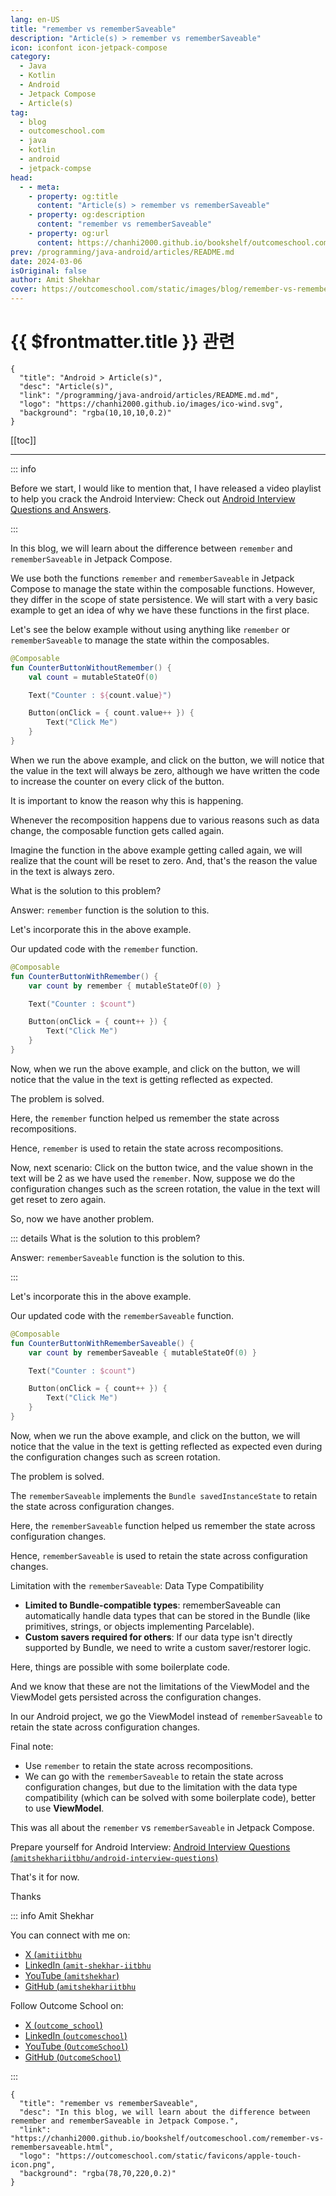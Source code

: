 ```yaml
---
lang: en-US
title: "remember vs rememberSaveable"
description: "Article(s) > remember vs rememberSaveable"
icon: iconfont icon-jetpack-compose
category:
  - Java
  - Kotlin
  - Android
  - Jetpack Compose
  - Article(s)
tag:
  - blog
  - outcomeschool.com
  - java
  - kotlin
  - android
  - jetpack-compse
head:
  - - meta:
    - property: og:title
      content: "Article(s) > remember vs rememberSaveable"
    - property: og:description
      content: "remember vs rememberSaveable"
    - property: og:url
      content: https://chanhi2000.github.io/bookshelf/outcomeschool.com/remember-vs-remembersaveable.html
prev: /programming/java-android/articles/README.md
date: 2024-03-06
isOriginal: false
author: Amit Shekhar
cover: https://outcomeschool.com/static/images/blog/remember-vs-remembersaveable.png
---
```


# {{ $frontmatter.title }} 관련

```component VPCard
{
  "title": "Android > Article(s)",
  "desc": "Article(s)",
  "link": "/programming/java-android/articles/README.md.md",
  "logo": "https://chanhi2000.github.io/images/ico-wind.svg",
  "background": "rgba(10,10,10,0.2)"
}
```

[[toc]]

---

<SiteInfo
  name="remember vs rememberSaveable"
  desc="In this blog, we will learn about the difference between remember and rememberSaveable in Jetpack Compose."
  url="https://outcomeschool.com/remember-vs-remembersaveable"
  logo="https://outcomeschool.com/static/favicons/apple-touch-icon.png"
  preview="https://outcomeschool.com/static/images/blog/remember-vs-remembersaveable.png"/>

::: info

Before we start, I would like to mention that, I have released a video playlist to help you crack the Android Interview: Check out [<FontIcon icon="fa-brands fa-youtube"/>Android Interview Questions and Answers](https://youtube.com/playlist?list=PL_I3TGB7aK6jNBMZkw3FYdJXyf7quHdI8).

:::

In this blog, we will learn about the difference between `remember` and `rememberSaveable` in Jetpack Compose.

We use both the functions `remember` and `rememberSaveable` in Jetpack Compose to manage the state within the composable functions. However, they differ in the scope of state persistence. We will start with a very basic example to get an idea of why we have these functions in the first place.

Let's see the below example without using anything like `remember` or `rememberSaveable` to manage the state within the composables.

```kotlin
@Composable
fun CounterButtonWithoutRemember() {
    val count = mutableStateOf(0)

    Text("Counter : ${count.value}")

    Button(onClick = { count.value++ }) {
        Text("Click Me")
    }
}
```

When we run the above example, and click on the button, we will notice that the value in the text will always be zero, although we have written the code to increase the counter on every click of the button.

It is important to know the reason why this is happening.

Whenever the recomposition happens due to various reasons such as data change, the composable function gets called again.

Imagine the function in the above example getting called again, we will realize that the count will be reset to zero. And, that's the reason the value in the text is always zero.

What is the solution to this problem?

Answer: `remember` function is the solution to this.

Let's incorporate this in the above example.

Our updated code with the `remember` function.

```kotlin
@Composable
fun CounterButtonWithRemember() {
    var count by remember { mutableStateOf(0) }

    Text("Counter : $count")

    Button(onClick = { count++ }) {
        Text("Click Me")
    }
}
```

Now, when we run the above example, and click on the button, we will notice that the value in the text is getting reflected as expected.

The problem is solved.

Here, the `remember` function helped us remember the state across recompositions.

Hence, `remember` is used to retain the state across recompositions.

Now, next scenario: Click on the button twice, and the value shown in the text will be 2 as we have used the `remember`. Now, suppose we do the configuration changes such as the screen rotation, the value in the text will get reset to zero again.

So, now we have another problem.

::: details What is the solution to this problem?

Answer: `rememberSaveable` function is the solution to this.

:::

Let's incorporate this in the above example.

Our updated code with the `rememberSaveable` function.

```kotlin
@Composable
fun CounterButtonWithRememberSaveable() {
    var count by rememberSaveable { mutableStateOf(0) }

    Text("Counter : $count")

    Button(onClick = { count++ }) {
        Text("Click Me")
    }
}
```

Now, when we run the above example, and click on the button, we will notice that the value in the text is getting reflected as expected even during the configuration changes such as screen rotation.

The problem is solved.

The `rememberSaveable` implements the `Bundle savedInstanceState` to retain the state across configuration changes.

Here, the `rememberSaveable` function helped us remember the state across configuration changes.

Hence, `rememberSaveable` is used to retain the state across configuration changes.

Limitation with the `rememberSaveable`: Data Type Compatibility

- **Limited to Bundle-compatible types**: rememberSaveable can automatically handle data types that can be stored in the Bundle (like primitives, strings, or objects implementing Parcelable).
- **Custom savers required for others**: If our data type isn't directly supported by Bundle, we need to write a custom saver/restorer logic.

Here, things are possible with some boilerplate code.

And we know that these are not the limitations of the ViewModel and the ViewModel gets persisted across the configuration changes.

In our Android project, we go the ViewModel instead of `rememberSaveable` to retain the state across configuration changes.

Final note:

- Use `remember` to retain the state across recompositions.
- We can go with the `rememberSaveable` to retain the state across configuration changes, but due to the limitation with the data type compatibility (which can be solved with some boilerplate code), better to use **ViewModel**.

This was all about the `remember` vs `rememberSaveable` in Jetpack Compose.

Prepare yourself for Android Interview: [Android Interview Questions (<FontIcon icon="iconfont icon-github"/>`amitshekhariitbhu/android-interview-questions`)](https://github.com/amitshekhariitbhu/android-interview-questions)

<SiteInfo
  name="amitshekhariitbhu/android-interview-questions"
  desc="Your Cheat Sheet For Android Interview - Android Interview Questions and Answers"
  url="https://github.com/amitshekhariitbhu/android-interview-questions/"
  logo="https://github.githubassets.com/favicons/favicon-dark.svg"
  preview="https://repository-images.githubusercontent.com/96704265/3a1039a7-29ee-425d-b4ea-53fcff2c1db7"/>

That's it for now.

Thanks

::: info Amit Shekhar

You can connect with me on:

- [X (<FontIcon icon="fa-brands fa-x-twitter"/>`amitiitbhu`](https://twitter.com/amitiitbhu)
- [LinkedIn (<FontIcon icon="fa-brands fa-linkedin"/>`amit-shekhar-iitbhu`](https://linkedin.com/in/amit-shekhar-iitbhu)
- [YouTube (<FontIcon icon="fa-brands fa-youtube"/>`amitshekhar`)](https://youtube.com/@amitshekhar)
- [GitHub (<FontIcon icon="iconfont icon-github"/>`amitshekhariitbhu`](https://github.com/amitshekhariitbhu)

Follow Outcome School on:

- [X (<FontIcon icon="fa-brands fa-x-twitter"/>`outcome_school`)](https://twitter.com/outcome_school)
- [LinkedIn (<FontIcon icon="fa-brands fa-linkedin"/>`outcomeschool`)](https://linkedin.com/company/outcomeschool)
- [YouTube (<FontIcon icon="fa-brands fa-youtube"/>`OutcomeSchool`)](https://youtube.com/@OutcomeSchool)
- [GitHub (<FontIcon icon="iconfont icon-github"/>`OutcomeSchool`)](http://github.com/OutcomeSchool)

:::

<!-- TODO: add ARTICLE CARD -->
```component VPCard
{
  "title": "remember vs rememberSaveable",
  "desc": "In this blog, we will learn about the difference between remember and rememberSaveable in Jetpack Compose.",
  "link": "https://chanhi2000.github.io/bookshelf/outcomeschool.com/remember-vs-remembersaveable.html",
  "logo": "https://outcomeschool.com/static/favicons/apple-touch-icon.png",
  "background": "rgba(78,70,220,0.2)"
}
```
